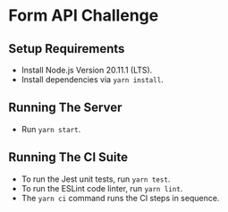 # Form API Challenge

## Setup Requirements

- Install Node.js Version 20.11.1 (LTS).
- Install dependencies via `yarn install`.

## Running The Server

- Run `yarn start`.

## Running The CI Suite

- To run the Jest unit tests, run `yarn test`.
- To run the ESLint code linter, run `yarn lint`.
- The `yarn ci` command runs the CI steps in sequence.
